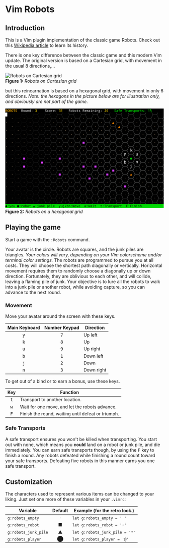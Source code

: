 # Vim Robots

## Introduction
This is a Vim plugin implementation of the classic game Robots. Check out this [Wikipedia article](https://en.wikipedia.org/wiki/Chase_(video_game)) to learn its history.

There is one key difference between the classic game and this modern Vim update. The original version is based on a Cartesian grid, with movement in the usual 8 directions,...

![Robots on Cartesian grid](https://upload.wikimedia.org/wikipedia/commons/b/bf/Robots_text_screenshot.png)
<br/>**Figure 1:** *Robots on Cartesian grid*

but this reincarnation is based on a hexagonal grid, with movement in only 6 directions. *Note: the hexagons in the picture below are for illustration only, and obviously are not part of the game.*

![Robots on a hexagonal grid](https://github.com/PhilRunninger/vim-robots/raw/master/HexRobots.png)
<br/>**Figure 2:** *Robots on a hexagonal grid*

## Playing the game

Start a game with the `:Robots` command.

Your avatar is the circle. Robots are squares, and the junk piles are triangles. *Your colors will vary, depending on your Vim colorscheme and/or terminal color settings.* The robots are programmed to pursue you at all costs. They will choose the shortest path diagonally or vertically. Horizontal movement requires them to randomly choose a diagonally up or down direction. Fortunately, they are oblivious to each other, and will collide, leaving a flaming pile of junk. Your objective is to lure all the robots to walk into a junk pile or another robot, while avoiding capture, so you can advance to the next round.

### Movement
Move your avatar around the screen with these keys.

Main Keyboard | Number Keypad | Direction
:-:|:-:|---
<kbd>y</kbd> | <kbd>7</kbd> | Up left
<kbd>k</kbd> | <kbd>8</kbd> | Up
<kbd>u</kbd> | <kbd>9</kbd> | Up right
<kbd>b</kbd> | <kbd>1</kbd> | Down left
<kbd>j</kbd> | <kbd>2</kbd> | Down
<kbd>n</kbd> | <kbd>3</kbd> | Down right

To get out of a bind or to earn a bonus, use these keys.

Key | Function
:-:|---
<kbd>t</kbd> | Transport to another location.
<kbd>w</kbd> | Wait for one move, and let the robots advance.
<kbd>F</kbd> | Finish the round, waiting until defeat or triumph.

### Safe Transports
A safe transport ensures you won't be killed when transporting. You start out with none, which means you **could** land on a robot or junk pile, and die immediately. You can earn safe transports though, by using the <kbd>F</kbd> key to finish a round. Any robots defeated while finishing a round count toward your safe transports. Defeating five robots in this manner earns you one safe transport.

## Customization
The characters used to represent various items can be changed to your liking. Just set one more of these variables in your `.vimrc`:

Variable | Default | Example (for the retro look.)
---|:-:|---
`g:robots_empty`     | · | `let g:robots_empty = ' '`
`g:robots_robot`     | ■ | `let g:robots_robot = '+'`
`g:robots_junk_pile` | ▲ | `let g:robots_junk_pile = '*'`
`g:robots_player`    | ⬤ | `let g:robots_player = '@'`

